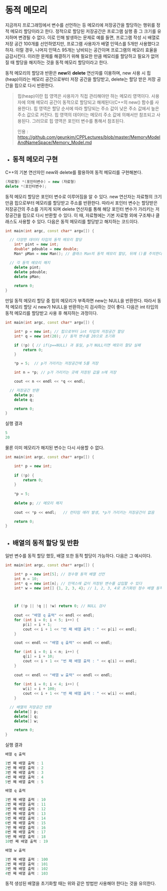 # 동적 메모리

지금까지 프로그래밍에서 변수를 선언하는 등 메모리에 저장공간을 할당하는 행위를 정적 메모리 할당이라고 한다. 정적으로 할당된 저장공간은 프로그램 실행 중 그 크기를 유지하며 변경될 수
없다. 이로 인해 발생하는 문제로 예를 들면, 프로그램 작성 시 배열로 저장 공간 100개를 선언하였지만, 프로그램 사용자가 배열 인덱스를 5개만 사용했다고 하자. 이럴 경우, 나머지 인덱스 95개는
낭비되는 공간이며 프로그램의 메모리 효율을 급감시킨다. 이러한 문제를 해결하기 위해 필요한 만큼 메모리를 할당하고 필요가 없어질 때 할당을 해지하는 것을 동적 메모리 할당이라고 한다.


동적 메모리의 할당과 반환은 **new**와 **delete** 연산자를 이용하며, new 사용 시 힙(heap)이라는 메모리 공간으로부터 저장 공간을 할당받고, delete는 할당 받은 저장 공간을 힙으로 다시
반환한다.
>힙(heap)이란
>힙 영역은 사용자가 직접 관리해야만 하는 메모리 영역이다. 사용자에 의해 메모리 공간이 동적으로 할당되고 해제된다(C++의 new() 함수를 사용한다). 힙 영역은 할당 순서에 따라 할당되는 
>주소 값이 낮은 주소 값에서 높은 주소 값으로 커진다.
> 힙 영역의 데이터는 메모리 주소 값에 의해서만 참조되고 사용된다. 그러므로 힙 영역은 포인터 변수를 통해서 참조된다.
> 
> 인용 : https://github.com/geunkim/CPPLectures/blob/master/MemoryModelAndNameSpace/Memory_Model.md

+ ## 동적 메모리 구현

C++의 기본 연산자인 new와 delete를 활용하여 동적 메모리를 구현해본다.

```c++
(자료형) *(포인터변수) = new (자료형)
delete *(포인터변수);
```

동적 메모리 할당은 포인터 변수로 이루어짐을 알 수 있다. new 연산자는 자료형의 크기만큼 힙으로부터 메모리를 할당받고 주소를 반환한다. 따라서 포인터 변수는 할당받은 저장공간의
주소를 가지게 되며 delete 연산자를 통해 해당 포인터 변수가 가리키는 저장공간을 힙으로 다시 반환할 수 있다. 이 때, 자료형에는 기본 자료형 외에 구조체나 클래스도 사용할 수 있다.
다음은 동적 메모리를 할당받고 해지하는 코드이다.

```c++
int main(int argc, const char* argv[]) {

  // 다양한 데이터 타입의 동적 메모리 할당
	int* pint = new int;
	double* pdouble = new double;
	Man* pMan = new Man(); // 클래스 Man의 동적 메모리 할당, 뒤에 ()를 주의한다.

  // 각 동적 메모리 해지
	delete pint;
	delete pdouble;
	delete pMan;
	
	return 0;
}
```

만일 동적 메모리 할당 중 힙의 메모리가 부족하면 new는 NULL을 반환한다. 따라서 동적 메모리 할당 시 new가 NULL을 반환하는지
검사하는 것이 좋다. 다음은 int 타입의 동적 메모리를 할당받고 사용 후 해지하는 과정이다.

```c++
int main(int argc, const char* argv[]) {

	int* p = new int; // 힙으로부터 int 타입의 저장공간 할당
	int* q = new int(20); // 동적 변수를 20으로 초기화

	if (!p) { // if(p==NULL) 과 동일, p가 NULL이면 메모리 할당 실패
		return 0;
	}

	*p = 5;  // p가 가리키는 저장공간에 5를 저장

	int n = *p; // p가 가리키는 곳에 저장된 값을 n에 저장

	cout << n << endl << *q << endl;

  // 저장공간 반환
	delete p; 
	delete q;

	return 0;
}
```
실행 결과
```c++
5
20
```

물론 이미 메모리가 해지된 변수는 다시 사용할 수 없다.

```c++
int main(int argc, const char* argv[]) {

	int* p = new int; 
	
	if (!p) { 
		return 0;
	}
	
	*p = 5;
	
	delete p; // 메모리 해지
	
	cout << *p << endl;   // 런타임 에러 발생, *p가 가리키는 저장공간이 없음

	return 0;
}
```

+ ## 배열의 동적 할당 및 반환

일반 변수를 동적 할당 했듯, 배열 또한 동적 할당이 가능하다. 다음은 그 예시이다.


```c++
int main(int argc, const char* argv[]) {

	int* p = new int[5]; // 정수형 동적 배열 선언
	int n = 10;
	int* q = new int[n]; // 인덱스에 값이 저장된 변수를 삽입할 수 있다
	int* w = new int[] {1, 2, 3, 4}; // 1, 2, 3, 4로 초기화된 정수 배열 동적 생성


	
	if (!p || !q || !w) return 0; // NULL 검사
	
	cout << "배열 q 출력" << endl << endl;
	for (int i = 0; i < 5; i++) {
		p[i] = i + 1;
		cout << i + 1 << "번 째 배열 출력 : " << p[i] << endl;
	}

	cout << endl << "배열 q 출력" << endl << endl;

	for (int i = 0; i < n; i++) {
		q[i] = i + 10;
		cout << i + 1 << "번 째 배열 출력 : " << q[i] << endl;
	}
	
	cout << endl << "배열 w 출력" << endl << endl;
	
	for (int i = 0; i < 4; i++) {
		w[i] = i + 100;
		cout << i + 1 << "번 째 배열 출력 : " << w[i] << endl;
	}

  // 배열의 저장공간 반환
	delete[] p;
	delete[] q;
	delete[] w;

	return 0;
}
```
실행 결과
```c++
배열 q 출력

1번 째 배열 출력 : 1
2번 째 배열 출력 : 2
3번 째 배열 출력 : 3
4번 째 배열 출력 : 4
5번 째 배열 출력 : 5

배열 q 출력

1번 째 배열 출력 : 10
2번 째 배열 출력 : 11
3번 째 배열 출력 : 12
4번 째 배열 출력 : 13
5번 째 배열 출력 : 14
6번 째 배열 출력 : 15
7번 째 배열 출력 : 16
8번 째 배열 출력 : 17
9번 째 배열 출력 : 18
10번 째 배열 출력 : 19

배열 w 출력

1번 째 배열 출력 : 100
2번 째 배열 출력 : 101
3번 째 배열 출력 : 102
4번 째 배열 출력 : 103
```

동적 생성된 배열을 초기화할 때는 위와 같은 방법만 사용해야 한다는 것을 유의한다.


















